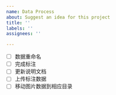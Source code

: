 ```yaml
---
name: Data Process
about: Suggest an idea for this project
title: ''
labels: ''
assignees: ''

---
```


- [ ] 数据重命名
- [ ] 完成标注
- [ ] 更新说明文档
- [ ] 上传标注数据
- [ ] 移动图片数据到相应目录
